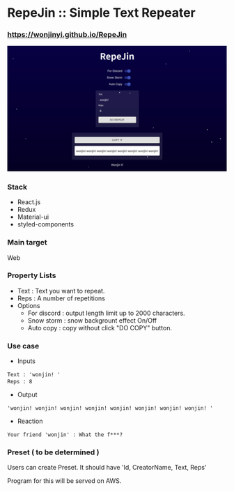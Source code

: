 # RepeJin :: Simple Text Repeater
### https://wonjinyi.github.io/RepeJin

![preview](./etc/preview.png)

### Stack
* React.js
* Redux
* Material-ui
* styled-components


### Main target
Web


### Property Lists
* Text : Text you want to repeat.
* Reps : A number of repetitions
* Options
    * For discord : output length limit up to 2000 characters.
    * Snow storm : snow backgrount effect On/Off
    * Auto copy : copy without click "DO COPY" button.


### Use case
* Inputs
```
Text : 'wonjin! ' 
Reps : 8
```
* Output
```
'wonjin! wonjin! wonjin! wonjin! wonjin! wonjin! wonjin! wonjin! '
```
* Reaction
```
Your friend 'wonjin' : What the f***?
```


### Preset ( to be determined )
Users can create Preset. It should have 'Id, CreatorName, Text, Reps'

Program for this will be served on AWS.


